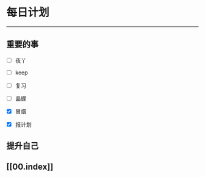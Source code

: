 
# 每日计划
---
## 重要的事

- [ ]    夜丫
- [ ]   keep
- [ ]  复习
- [ ] 晶蝶
- [x] 冒烟
- [x] 报计划



## 提升自己

  



## [[00.index]]











